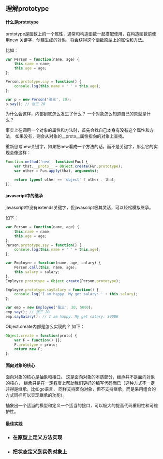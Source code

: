 ## 理解prototype

#### 什么是prototype

prototype是函数上的一个属性，通常和构造函数一起搭配使用，在构造函数前使用new
关键字，创建生成的对象，将会获得这个函数原型上的属性和方法。

比如：
```javascript
var Person = function(name, age) {
	this.name = name;
	this.age = age;
};

Person.prototype.say = function() {
	console.log(this.name + ' ' + this.age);
};

var p = new Person('张三', 20);
p.say(); // 张三 20
```

为什么会这样，内部到底怎么发生了什么？ 一个对象怎么知道自己的原型是什么？

事实上在调用一个对象的属性和方法时，首先会找自己本身有没有这个属性和方法，
如果没有，则会从对象的__proto__属性指向的对象上查找。

重新思考new关键字，如果把new看成一个方法的话，而不是关键字，那么它的实现会像这样：
```javascript
Function.method('new', function(Fun) {
	var that.__proto__ = Object.create(Fun.prototype);
	var other = Fun.apply(that, arguments);

	return typeof other == 'object' ? other : that;
});
```

#### javascript中的继承

javascript中没有extends关键字，但javascript极其灵活，可以轻松模拟继承。

如下：

```javascript
var Person = function(name, age) {
	this.name = name;
	this.age = age;
};
Person.prototype.say = function() {
	console.log(this.name + ' ' + this.age);
};

var Employee = function(name, age, salary) {
	Person.call(this, name, age);
	this.salary = salary;
};
Employee.prototype = Object.create(Person.prototype);

Employee.prototype.saySalary = function() {
	console.log('I am happy. My get salary: ' + this.salary);
};

var emp = new Employee('张三', 20, 5000);
emp.say(); // 张三 20
emp.saySalary(); // I am happy. My get salary: 50000
```

Object.create内部是怎么实现的？ 如下：
```javascript
Object.create = function(proto) {
	var F = function() {};
	F.prototype = proto;
	return new F;
};
```

#### 面向对象的核心

面向对象的核心是抽象和接口。 这是面向对象的本质部分，继承并不是面向对象的核心，
继承只是在一定程度上帮助我们更好的编写代码而已（这种方式不一定非得是继承，比如go语言，
同样支持面向对象，但不支持继承，而是采用组合的方式同样可以实现继承的功能）。

抽象出一个适当的模型和定义一个适当的接口，可以极大的提高代码重用性和可维护性。

#### 最佳实践

* ### 在原型上定义方法实现
* ### 把状态定义到实例对象上
